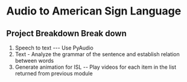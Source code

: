# Audio to American Sign Language

## Project Breakdown Break down
1. Speech to text --- Use PyAudio
2. Text - Analyze the grammar of the sentence and establish relation between words
3. Generate animation for ISL  -- Play videos for each item in the list returned from previous module